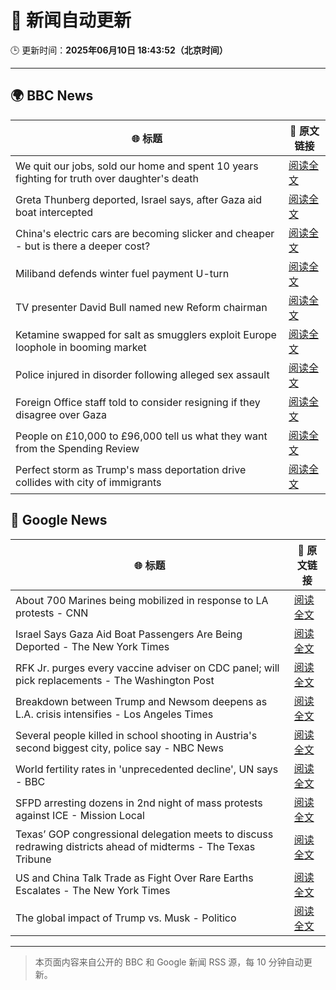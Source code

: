 # 🧠 新闻自动更新

🕒 更新时间：**2025年06月10日 18:43:52（北京时间）**

---

## 🌍 BBC News

| 🌐 标题 | 🔗 原文链接 |
|--------|-------------|
| We quit our jobs, sold our home and spent 10 years fighting for truth over daughter's death | [阅读全文](https://www.bbc.com/news/articles/cdxn5d4dzrwo) |
| Greta Thunberg deported, Israel says, after Gaza aid boat intercepted | [阅读全文](https://www.bbc.com/news/articles/c5y264x3nnno) |
| China's electric cars are becoming slicker and cheaper - but is there a deeper cost? | [阅读全文](https://www.bbc.com/news/articles/cy8d4v69jw6o) |
| Miliband defends winter fuel payment U-turn | [阅读全文](https://www.bbc.com/news/articles/c79e0qq3r31o) |
| TV presenter David Bull named new Reform chairman | [阅读全文](https://www.bbc.com/news/articles/c3v54d60y6vo) |
| Ketamine swapped for salt as smugglers exploit Europe loophole in booming market | [阅读全文](https://www.bbc.com/news/articles/c201jjgkvjlo) |
| Police injured in disorder following alleged sex assault | [阅读全文](https://www.bbc.com/news/articles/ckg4v04p008o) |
| Foreign Office staff told to consider resigning if they disagree over Gaza | [阅读全文](https://www.bbc.com/news/articles/cy8nzx1475ro) |
| People on £10,000 to £96,000 tell us what they want from the Spending Review | [阅读全文](https://www.bbc.com/news/articles/c1de612exp4o) |
| Perfect storm as Trump's mass deportation drive collides with city of immigrants | [阅读全文](https://www.bbc.com/news/articles/c3d47v7394go) |

## 📰 Google News

| 🌐 标题 | 🔗 原文链接 |
|--------|-------------|
| About 700 Marines being mobilized in response to LA protests - CNN | [阅读全文](https://news.google.com/rss/articles/CBMihAFBVV95cUxPMlNfNkVQU0U0SDIycV9uNF9DdzdBYmhZME1wb01STUlaZ3p1ZWU1MEdBWFFJS3dDclUwVzI4N1NFOEVnRU1oT1NGc0ZjN3VtUE1KcjJpOTJVWGJxS3FVR2p6V09nd1dwZWZyN2F3U0xHRGE3SkxDMUl1bUFCWDJJUHlncy3SAYoBQVVfeXFMTlNZbWwxWndjN1Izd1RZeGRvZlZkX2xScUFTUG5ZOTZxdGl1b04tak43dDVtLU5nbzJITDhWbG9PLTI5R01NNW9VYTQ0U0tsNnJOa0RDWU9pdGR1bEJ5NTJSd1p4Q1NNeFpzVHJaaWlka3F4MmUybGVIM2pXVjlYdTFWWEJmMWdTS1h3?oc=5) |
| Israel Says Gaza Aid Boat Passengers Are Being Deported - The New York Times | [阅读全文](https://news.google.com/rss/articles/CBMioAFBVV95cUxQalFBOEVXMlNQMlJ4Rm9sQUgwemRNVUxvcHZUX2hEWmQtS3JCY1JXei1JVDZobnNyc0xQdzNYZUl5LTc1a2haMHJBa1VJcU9NMy1pY2tpX1pCN214dXpWalR4dDBRWlIxcUE5Qkdwd3dLTXFfQUdmSmlHanlKSzlQNUpGUzI0V21MMGpWc0VzYWdxOGo4RzY5eGJncXRPa2Vm?oc=5) |
| RFK Jr. purges every vaccine adviser on CDC panel; will pick replacements - The Washington Post | [阅读全文](https://news.google.com/rss/articles/CBMilgFBVV95cUxPd2tOSUIxeV85djg5YURaeFNRdXBZQjYtc2NMeWpaQmpwcE11Rk9MNktqbGszanRya1Q5TXBPX0lvUVBjV28taWNuVE92UmM2OW5iWnlhZ3RidWlmbnp6bnJoa0Vhb0Q1eWNhSkN1ZHlpdHNVVmJkZVp5VHR6UFYtbkZISTNNWlp4Q29mYU9ybUhyLWZYR0E?oc=5) |
| Breakdown between Trump and Newsom deepens as L.A. crisis intensifies - Los Angeles Times | [阅读全文](https://news.google.com/rss/articles/CBMiswFBVV95cUxPTWYteHF2SG1nRU83T3VIYzI2cDJneVh2RlN0RlFXNGxaNVhtUHF0X1RnUE9aV0JyTHRvY05sc0ZsdUsteEVVWW95dWI3NXo1aEVUSGdIbDR0WTE2MldNN0ZUQjZONkZUMkxMTkdod0MteHVJYzV0YldfNTA3eU41a0V6b2VqTFhGQVpXSHVEOExyUWJFal9RS1JPZkVRY1BKZG05aUhDNlBLdTZwNmQ1XzlYVQ?oc=5) |
| Several people killed in school shooting in Austria's second biggest city, police say - NBC News | [阅读全文](https://news.google.com/rss/articles/CBMipAFBVV95cUxOY0VfbHowNWtOdmRBZXROZ2t4czlETmNMTTJaalRYTXFVZ2V3WU9TRURoQ2FicUtRMXNIX1pyWE9fVVNVbkJZUllpMUVzWHB1dndUZEVfVVMzRUtMSl9uSmNHb1U4ZjkxcWFJNEVGMTQ3WFIzd3dLRnJMQm9pQmdtS2RWSmJKWUlYRGVvU3dONm52c2Y4dHY0V1ViTHFIZHBVSW5qbw?oc=5) |
| World fertility rates in 'unprecedented decline', UN says - BBC | [阅读全文](https://news.google.com/rss/articles/CBMiWkFVX3lxTE9LYUNjU1RGRVhQRERIeHNHb2lWY0pMREU1YmYyVWxLZUlsYi1HYUtwY3dRaDQ0MGR6WlZKRWNVY3J6WGMzUFF1QmZYUEI1VzFpVFpSZFNRZURld9IBX0FVX3lxTE9wVmtRekZLTkZxR3dOdzBSSmE3ZXo5bFlZSEtRMEhiQzJFaUpwZGk0RjlLRUgwcFJnOUhOX2lGQjZ2ZTZqMXhHXzRPTGtNNVh1cVprOFlvcXB2Tk1ObUR3?oc=5) |
| SFPD arresting dozens in 2nd night of mass protests against ICE - Mission Local | [阅读全文](https://news.google.com/rss/articles/CBMiigFBVV95cUxQUjU1b3FaRndNaGotLTY0eVNEMC00amVwSDBGTVE1cjdkaWhiNi0zaDEwTmhxTGItaWtEajkxZnljTEwzd0FrUC16aWEtRDdjdEw0LTdwTWdHTlU2RVpjZDRvX09BN21Fai1DRjBscHZvYlBGTkRFN0dQODdwNmxsNVNNSzZuQUpkelE?oc=5) |
| Texas’ GOP congressional delegation meets to discuss redrawing districts ahead of midterms - The Texas Tribune | [阅读全文](https://news.google.com/rss/articles/CBMinAFBVV95cUxOTzhYWUJoZHBOeVFPeThsZE1FS2JLZDlvX1dVZ0VEVEdRdUk2elZhZUpEUFdWTjZwQ0g3TF9reXhrMnliczJXaW1PeEI4czVVaEp0d1Npa2pwVXVuU2JzQzZkeFlIMWdBTlEzWDY0aWZwVW04NDMxR01vNFFxczBLaGVVNXQtbWxJWVRHYS1ZUUxadW9ESkZ2RnA5WDk?oc=5) |
| US and China Talk Trade as Fight Over Rare Earths Escalates - The New York Times | [阅读全文](https://news.google.com/rss/articles/CBMigwFBVV95cUxNaXpFX2FwNm9SczZrQnRmNkYwSHRPaElyYWtUclZHeHdzb3BfU1VIb1YzbEljdm42QmgyVUE5VXBMQTdQbXdwX3VDY21jaGZ2UnRaMGl4NDc3UzRoeEhyaXpVa2I0U2VmclBoWVVEMzZUN0drcTg1enpndjNmVTVUNTdtYw?oc=5) |
| The global impact of Trump vs. Musk - Politico | [阅读全文](https://news.google.com/rss/articles/CBMijAFBVV95cUxNMGpULXlKRHBRV3NtRGJzdjlHU2R2SmJ1LXVKUDhCMFd2RzJFREduQ1ZIWFRyR052WU93QmhSSlluZUVrZ2FlTUpCRXpkSG93RFlPY3lMRjJhS3Q5TFg4MDczM2VrOHJ1YU1FdFduMzFYbXJ2VE5YNHB4cXZwS0xrbTdLcXZUeTZQTUxvdA?oc=5) |

---
> 本页面内容来自公开的 BBC 和 Google 新闻 RSS 源，每 10 分钟自动更新。